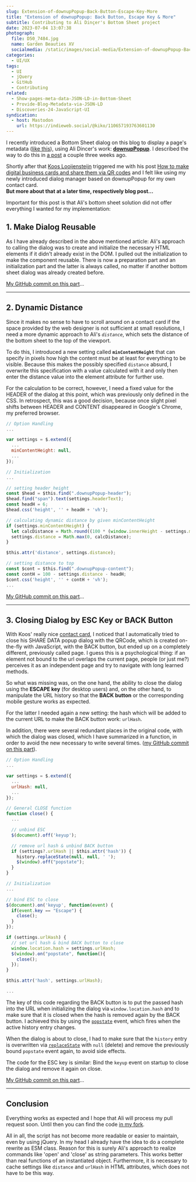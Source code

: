 ```yaml
---
slug: Extension-of-downupPopup-Back-Button-Escape-Key-More
title: "Extension of downupPopup: Back Button, Escape Key & More"
subtitle: Contributing to Ali Dinçer's Bottom Sheet project
date: 2023-07-04 13:07:38
photograph:
  file: D50_7484.jpg
  name: Garden Beauties XV
  socialmedia: /static/images/social-media/Extension-of-downupPopup-Back-Button-Escape-Key-More.png
categories:
  - UI/UX
tags:
  - UI
  - jQuery
  - GitHub
  - Contributing
related:
  - Show-pages-meta-data-JSON-LD-in-Bottom-Sheet
  - Provide-Blog-Metadata-via-JSON-LD
  - Discoveries-24-JavaScript-UI
syndication:
  - host: Mastodon
    url: https://indieweb.social/@kiko/110657193763601130
---
```


I recently introduced a Bottom Sheet dialog on this blog to display a page's metadata (<a href="javascript:dialog.pageMeta()">like this</a>), using Ali Dincer's work: [**downupPopup**](https://downuppopupjs.dincerali.com/). I described the way to do this in [a post](/post/Show-pages-meta-data-JSON-LD-in-Bottom-Sheet/) a couple three weeks ago.

Shortly after that [Koos Looijensteijn](https://octodon.social/@koos) triggered me with his post [How to make digital business cards and share them via QR codes](https://www.kooslooijesteijn.net/blog/digital-business-cards-vcard-qr-code-website) and I felt like using my newly introduced dialog manager based on downupPopup for my own contact card.  
**But more about that at a later time, respectively blog post...**

Important for this post is that Ali's bottom sheet solution did not offer everything I wanted for my implementation:

## 1. Make Dialog Reusable

As I have already described in the above mentioned article: Ali's approach to calling the dialog was to create and initialize the necessary HTML elements if it didn't already exist in the DOM. I pulled out the initialization to make the component reusable. There is now a preparation part and an initialization part and the latter is always called, no matter if another bottom sheet dialog was already created before.

[My GitHub commit on this part](https://github.com/ali-dincer/downupPopup.js/pull/2/commits/f3751ca56c4809decc1ec3845e5c301a13292773)...

<!-- more -->

---

## 2. Dynamic Distance

Since it makes no sense to have to scroll around on a contact card if the space provided by the web designer is not sufficient at small resolutions, I need a more dynamic approach to Ali's *``distance``*, which sets the distance of the bottom sheet to the top of the viewport. 

To do this, I introduced a new setting called **``minContentHeight``** that can specify in pixels how high the content must be at least for everything to be visible. Because this makes the possibly specified ``distance`` absurd,  I overwrite this specification with a value calculated with it and only then enter the distance value into the element attribute for further use. 

For the calculation to be correct, however, I need a fixed value for the HEADER of the dialog at this point, which was previously only defined in the CSS. In retrospect, this was a good decision, because once slight pixel shifts between HEADER and CONTENT disappeared in Google's Chrome, my preferred browser.

```js downupPopup.js
// Option Handling
...

var settings = $.extend({
  ...
  minContentHeight: null,
  ...
});

// Initialization
...

// setting header height
const $head = $this.find(".downupPopup-header");
$head.find("span").text(settings.headerText);
const headH = 6;
$head.css('height', '' + headH + 'vh');

// calculating dynamic distance by given minContentHeight
if (settings.minContentHeight) { 
  let calcDistance = Math.round((100 * (window.innerHeight - settings.minContentHeight) / window.innerHeight)) - headH;
  settings.distance = Math.max(0, calcDistance);
}

$this.attr('distance', settings.distance);

// setting distance to top
const $cont = $this.find(".downupPopup-content");
const contH = 100 - settings.distance - headH;
$cont.css('height', '' + contH + 'vh');
...
```

[My GitHub commit on this part](https://github.com/ali-dincer/downupPopup.js/pull/2/commits/0b1b72a4dd5ceb4b1436540a44c24f256f92a1ad)...

---

## 3. Closing Dialog by ESC Key or BACK Button

With Koos' really nice [contact card](https://www.fortomorrow.eu/en/contact/koos), I noticed that I automatically tried to close his SHARE DATA popup dialog with the QRCode, which is created on-the-fly with JavaScript, with the BACK button, but ended up on a completely different, previously called page. I guess this is a psychological thing: if an element not bound to the url overlaps the current page, people (or just me?) perceives it as an independent page and try to navigate with long learned methods.

So what was missing was, on the one hand, the ability to close the dialog using the **ESCAPE key** (for desktop users) and, on the other hand, to manipulate the URL history so that the **BACK button** or the corresponding mobile gesture works as expected.

For the latter I needed again a new setting: the hash which will be added to the current URL to make the BACK button work: ``urlHash``. 

In addition, there were several redundant places in the original code, with which the dialog was closed, which I have summarized in a function, in order to avoid the new necessary to write several times. ([my GitHub commit on this part](https://github.com/ali-dincer/downupPopup.js/pull/2/commits/fa0e119b42a444f1cb671d02381029f662d94591)).

```js downupPopup.js
// Option Handling
...

var settings = $.extend({
  ...
  urlHash: null,
  ...
});

// General CLOSE function
function close() {
  ...

  // unbind ESC
  $(document).off('keyup');

  // remove url hash & unbind BACK button
  if (settings?.urlHash || $this.attr('hash')) {
    history.replaceState(null, null, ' ');
    $(window).off("popstate");
  }
}

// Initialization
...

// bind ESC to close
$(document).on('keyup', function(event) {
  if(event.key == "Escape") {
    close();
  }
});

if (settings.urlHash) {
  // set url hash & bind BACK button to close
  window.location.hash = settings.urlHash;
  $(window).on("popstate", function(){
    close();
  });
}

$this.attr('hash', settings.urlHash);

...
```

The key of this code regarding the BACK button is to put the passed hash into the URL when initializing the dialog via ``window.location.hash`` and to make sure that it is closed when the hash is removed again by the BACK button. I achieved this by using the [``popstate``](https://developer.mozilla.org/en-US/docs/Web/API/Window/popstate_event) event, which fires when the active history entry changes.

When the dialog is about to close, I had to make sure that the ``history`` entry is overwritten via [``replaceState``](https://developer.mozilla.org/en-US/docs/Web/API/History/replaceState) with ``null`` (delete) and remove the previously bound ``popstate`` event again, to avoid side effects.

The code for the ESC key is similar: Bind the ``keyup`` event on startup to close the dialog and remove it again on close.

[My GitHub commit on this part](https://github.com/ali-dincer/downupPopup.js/pull/2/commits/1577a0e6306f75101afb09dc05f7abf80dc29e40)...

---

## Conclusion

Everything works as expected and I hope that Ali will process my pull request soon. Until then you can find the code [in my fork](https://github.com/kristofzerbe/downupPopup.js).

All in all, the script has not become more readable or easier to maintain, even by using jQuery. In my head I already have the idea to do a complete rewrite as ESM class. Reason for this is surely Ali's approach to realize commands like 'open' and 'close' as string parameters. This works better than real functions of an instantiated object. Furthermore, it is necessary to cache settings like ``distance`` and ``urlHash`` in HTML attributes, which does not have to be this way.
